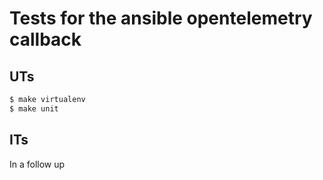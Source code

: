 
# Tests for the ansible opentelemetry callback

## UTs

```bash
$ make virtualenv
$ make unit
```

## ITs

In a follow up
